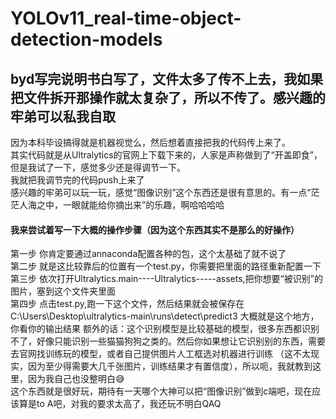# YOLOv11_real-time-object-detection-models  

## byd写完说明书白写了，文件太多了传不上去，我如果把文件拆开那操作就太复杂了，所以不传了。感兴趣的牢弟可以私我自取

因为本科毕设搞得就是机器视觉么，然后想着直接把我的代码传上来了。  
其实代码就是从Ultralytics的官网上下载下来的，人家是声称做到了“开盖即食”，但是我试了一下，感觉多少还是得调节一下。  
我就把我调节完的代码push上来了  
感兴趣的牢弟可以玩一玩，感觉“图像识别”这个东西还是很有意思的。有一点“茫茫人海之中，一眼就能给你摘出来”的乐趣，啊哈哈哈哈  
 #### 我来尝试着写一下大概的操作步骤（因为这个东西其实不是那么的好操作）  
 第一步 你肯定要通过annaconda配置各种的包，这个太基础了就不说了  
 第二步 就是这比较靠后的位置有一个test.py，你需要把里面的路径重新配置一下  
 第三步 依次打开Ultralytics.main----Ultralytics-----assets,把你想要“被识别”的图片，塞到这个文件夹里面  
 第四步 点击test.py,跑一下这个文件，然后结果就会被保存在C:\Users\\Desktop\\ultralytics-main\runs\detect\predict3 大概就是这个地方，你看你的输出结果
 额外的话：这个识别模型是比较基础的模型，很多东西都识别不了，好像只能识别一些猫猫狗狗之类的。然后你如果想让它识别别的东西，需要去官网找训练玩的模型，或者自己提供图片人工框选对机器进行训练
 （这不太现实，因为至少得需要大几千张图片，训练结果才有置信度），所以呃，我就教到这里，因为我自己也没整明白😅  
 这个东西就是很好玩，期待有一天哪个大神可以把“图像识别”做到c端吧，现在应该算是to A吧，对我的要求太高了，我还玩不明白QAQ
 
